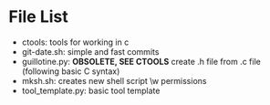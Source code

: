 # File List

- ctools: tools for working in c
- git-date.sh: simple and fast commits
- guillotine.py: **OBSOLETE, SEE CTOOLS** create .h file from .c file (following basic C syntax)
- mksh.sh: creates new shell script \w permissions
- tool_template.py: basic tool template
